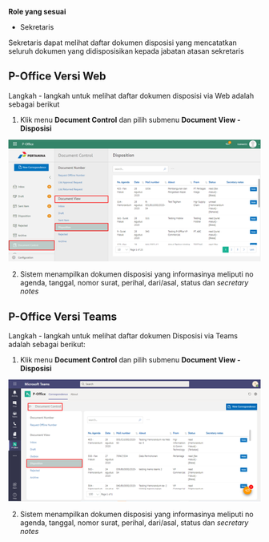 **Role yang sesuai**

- Sekretaris

Sekretaris dapat melihat daftar dokumen disposisi yang mencatatkan seluruh dokumen yang didisposisikan kepada jabatan atasan sekretaris

## **P-Office Versi Web**

Langkah - langkah untuk melihat daftar dokumen disposisi via Web adalah sebagai berikut

1. Klik menu **Document Control** dan pilih submenu **Document View - Disposisi**

![gambar](DocumentControl/DC_Web/MM04.png)

2. Sistem menampilkan dokumen disposisi yang informasinya meliputi no agenda, tanggal, nomor surat, perihal, dari/asal, status dan *secretary notes*



## **P-Office Versi Teams**

Langkah - langkah untuk melihat daftar dokumen Disposisi via Teams adalah sebagai berikut:

1. Klik menu **Document Control** dan pilih submenu **Document View - Disposisi**

![gambar](DocumentControl/DC_Teams/DC04.png)

2. Sistem menampilkan dokumen disposisi yang informasinya meliputi no agenda, tanggal, nomor surat, perihal, dari/asal, status dan *secretary notes*